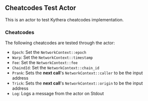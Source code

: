 ## Cheatcodes Test Actor

This is an actor to test Kythera cheatcodes implementation.

### Cheatcodes

The following cheatcodes are tested through the actor:
- `Epoch`: Set the `NetworkContext::epoch`
- `Warp`: Set the `NetworkContext::timestamp`
- `Fee`: Set the `NetworkContext::fee`
- `ChaindId`: Set the `NetworkContext::chain_id`
- `Prank`: Sets the **next call**'s `NetworkContext::caller` to be the input address
- `Trick`: Sets the **next call**'s `NetworkContext::origin` to be the input address
- `Log`: Logs a message from the actor on Stdout
